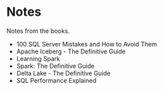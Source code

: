 # Notes

Notes from the books.

- 100 SQL Server Mistakes and How to Avoid Them
- Apache Iceberg - The Definitive Guide
- Learning Spark
- Spark: The Definitive Guide
- Delta Lake - The Definitive Guide
- SQL Performance Explained